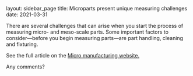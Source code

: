 layout: sidebar_page
title: Microparts present unique measuring challenges 
date: 2021-03-31

There are several challenges that can arise when you start the process of measuring micro- and meso-scale parts. Some important factors to consider—before you begin measuring parts—are part handling, cleaning and fixturing.
<!--break-->
See the full article on the [Micro manufacturing website.](http://www.micromanufacturing.com/showthread.php?p=703)  

Any comments?